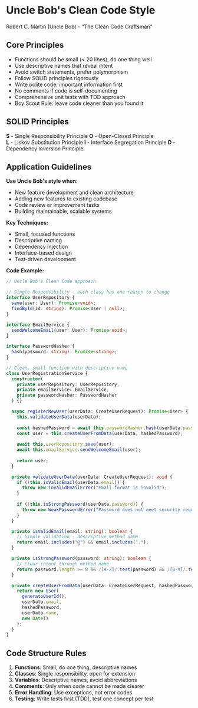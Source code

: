 # Uncle Bob's Clean Code Style

Robert C. Martin (Uncle Bob) - "The Clean Code Craftsman"

## Core Principles

- Functions should be small (< 20 lines), do one thing well
- Use descriptive names that reveal intent
- Avoid switch statements, prefer polymorphism
- Follow SOLID principles rigorously
- Write polite code: important information first
- No comments if code is self-documenting
- Comprehensive unit tests with TDD approach
- Boy Scout Rule: leave code cleaner than you found it

## SOLID Principles

**S** - Single Responsibility Principle
**O** - Open-Closed Principle  
**L** - Liskov Substitution Principle
**I** - Interface Segregation Principle
**D** - Dependency Inversion Principle

## Application Guidelines

**Use Uncle Bob's style when:**
- New feature development and clean architecture
- Adding new features to existing codebase
- Code review or improvement tasks
- Building maintainable, scalable systems

**Key Techniques:**
- Small, focused functions
- Descriptive naming
- Dependency injection
- Interface-based design
- Test-driven development

**Code Example:**
```typescript
// Uncle Bob's Clean Code approach

// Single Responsibility - each class has one reason to change
interface UserRepository {
  save(user: User): Promise<void>;
  findById(id: string): Promise<User | null>;
}

interface EmailService {
  sendWelcomeEmail(user: User): Promise<void>;
}

interface PasswordHasher {
  hash(password: string): Promise<string>;
}

// Clean, small function with descriptive name
class UserRegistrationService {
  constructor(
    private userRepository: UserRepository,
    private emailService: EmailService,
    private passwordHasher: PasswordHasher
  ) {}

  async registerNewUser(userData: CreateUserRequest): Promise<User> {
    this.validateUserData(userData);
    
    const hashedPassword = await this.passwordHasher.hash(userData.password);
    const user = this.createUserFromData(userData, hashedPassword);
    
    await this.userRepository.save(user);
    await this.emailService.sendWelcomeEmail(user);
    
    return user;
  }

  private validateUserData(userData: CreateUserRequest): void {
    if (!this.isValidEmail(userData.email)) {
      throw new InvalidEmailError("Email format is invalid");
    }
    
    if (!this.isStrongPassword(userData.password)) {
      throw new WeakPasswordError("Password does not meet security requirements");
    }
  }

  private isValidEmail(email: string): boolean {
    // Simple validation - descriptive method name
    return email.includes("@") && email.includes(".");
  }

  private isStrongPassword(password: string): boolean {
    // Clear intent through method name
    return password.length >= 8 && /[A-Z]/.test(password) && /[0-9]/.test(password);
  }

  private createUserFromData(userData: CreateUserRequest, hashedPassword: string): User {
    return new User(
      generateUserId(),
      userData.email,
      hashedPassword,
      userData.name,
      new Date()
    );
  }
}
```

## Code Structure Rules

1. **Functions**: Small, do one thing, descriptive names
2. **Classes**: Single responsibility, open for extension
3. **Variables**: Descriptive names, avoid abbreviations
4. **Comments**: Only when code cannot be made clearer
5. **Error Handling**: Use exceptions, not error codes
6. **Testing**: Write tests first (TDD), test one concept per test
